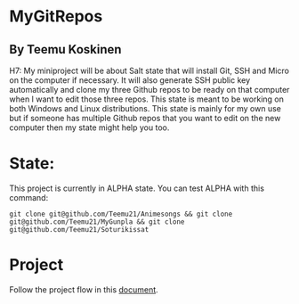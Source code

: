 # MyGitRepos

## By Teemu Koskinen

H7: My miniproject will be about Salt state that will install Git, SSH and Micro on the computer if necessary. It will also generate SSH public key automatically and clone my three Github repos to be ready on that computer when I want to edit those three repos. This state is meant to be working on both Windows and Linux distributions. This state is mainly for my own use but if someone has multiple Github repos that you want to edit on the new computer then my state might help you too. 

# State:

This project is currently in ALPHA state. You can test ALPHA with this command:

	git clone git@github.com/Teemu21/Animesongs && git clone git@github.com/Teemu21/MyGunpla && git clone git@github.com/Teemu21/Soturikissat 
 
# Project 

Follow the project flow in this [document](https://github.com/Teemu21/MyGitRepos/blob/main/Project.md).
	
